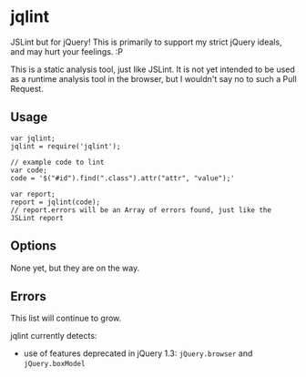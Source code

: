 # jqlint

JSLint but for jQuery! This is primarily to support my strict jQuery ideals, and
may hurt your feelings. :P

This is a static analysis tool, just like JSLint. It is not yet intended to be
used as a runtime analysis tool in the browser, but I wouldn't say no to such a
Pull Request.

## Usage

```
var jqlint;
jqlint = require('jqlint');

// example code to lint
var code;
code = '$("#id").find(".class").attr("attr", "value");'

var report;
report = jqlint(code);
// report.errors will be an Array of errors found, just like the JSLint report
```

## Options

None yet, but they are on the way.

## Errors

This list will continue to grow.

jqlint currently detects:

- use of features deprecated in jQuery 1.3: `jQuery.browser` and `jQuery.boxModel`

